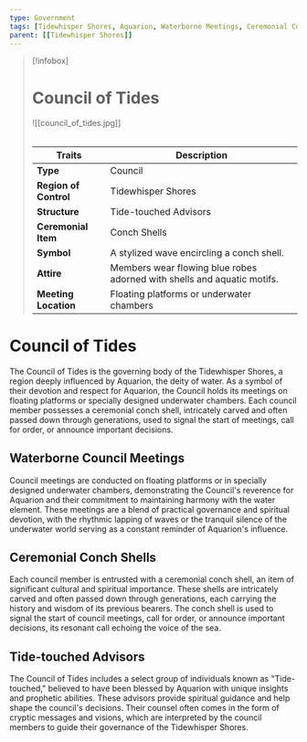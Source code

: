 ```yaml
---
type: Government
tags: [Tidewhisper Shores, Aquarion, Waterborne Meetings, Ceremonial Conch Shells, Tide-touched Advisors]
parent: [[Tidewhisper Shores]]
---
```

> [!infobox]
> # Council of Tides
> ![[council_of_tides.jpg]]
> ######
> | Traits         | Description                                                                                                                           |
> | -------------- | ------------------------------------------------------------------------------------------------------------------------------------- |
> | **Type** | Council | 
> | **Region of Control** | Tidewhisper Shores | 
> | **Structure** | Tide-touched Advisors | 
> | **Ceremonial Item** | Conch Shells | 
> | **Symbol** | A stylized wave encircling a conch shell. |
> | **Attire** | Members wear flowing blue robes adorned with shells and aquatic motifs. |
> | **Meeting Location** | Floating platforms or underwater chambers |
# Council of Tides

The Council of Tides is the governing body of the Tidewhisper Shores, a region deeply influenced by Aquarion, the deity of water. As a symbol of their devotion and respect for Aquarion, the Council holds its meetings on floating platforms or specially designed underwater chambers. Each council member possesses a ceremonial conch shell, intricately carved and often passed down through generations, used to signal the start of meetings, call for order, or announce important decisions.

## Waterborne Council Meetings

Council meetings are conducted on floating platforms or in specially designed underwater chambers, demonstrating the Council's reverence for Aquarion and their commitment to maintaining harmony with the water element. These meetings are a blend of practical governance and spiritual devotion, with the rhythmic lapping of waves or the tranquil silence of the underwater world serving as a constant reminder of Aquarion's influence.

## Ceremonial Conch Shells

Each council member is entrusted with a ceremonial conch shell, an item of significant cultural and spiritual importance. These shells are intricately carved and often passed down through generations, each carrying the history and wisdom of its previous bearers. The conch shell is used to signal the start of council meetings, call for order, or announce important decisions, its resonant call echoing the voice of the sea.

## Tide-touched Advisors

The Council of Tides includes a select group of individuals known as "Tide-touched," believed to have been blessed by Aquarion with unique insights and prophetic abilities. These advisors provide spiritual guidance and help shape the council's decisions. Their counsel often comes in the form of cryptic messages and visions, which are interpreted by the council members to guide their governance of the Tidewhisper Shores.
